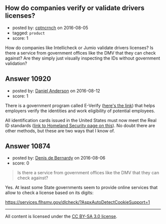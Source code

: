 ## How do companies verify or validate drivers licenses?

- posted by: [cptncrnch](https://stackexchange.com/users/1766659/cptncrnch) on 2016-08-05
- tagged: `product`
- score: 1

<p>How do companies like Intellicheck or Jumio validate drivers licenses? Is there a service from government offices like the DMV that they can check against? Are they simply just visually inspecting the IDs without government validation?</p>



## Answer 10920

- posted by: [Daniel Anderson](https://stackexchange.com/users/8398759/daniel-anderson) on 2016-08-12
- score: 1

<p>There is a government program called E-Verify (<a href="https://www.uscis.gov/e-verify" rel="nofollow">here's the link</a>) that helps employers verify the identities and work eligibility of potential employees. </p>

<p>All identification cards issued in the United States must now meet the Real ID standards (<a href="https://www.dhs.gov/real-id-enforcement-brief" rel="nofollow">link to Homeland Security page on this</a>).  No doubt there are other methods, but these are two ways that I know of. </p>



## Answer 10874

- posted by: [Denis de Bernardy](https://stackexchange.com/users/182468/denis-de-bernardy) on 2016-08-06
- score: 0

<blockquote>
  <p>Is there a service from government offices like the DMV that they can check against?</p>
</blockquote>

<p>Yes. At least some State governments seem to provide online services that allow to check a license based on its digits:</p>

<p><a href="https://services.flhsmv.gov/dlcheck/?AspxAutoDetectCookieSupport=1" rel="nofollow">https://services.flhsmv.gov/dlcheck/?AspxAutoDetectCookieSupport=1</a></p>




---

All content is licensed under the [CC BY-SA 3.0 license](https://creativecommons.org/licenses/by-sa/3.0/).

